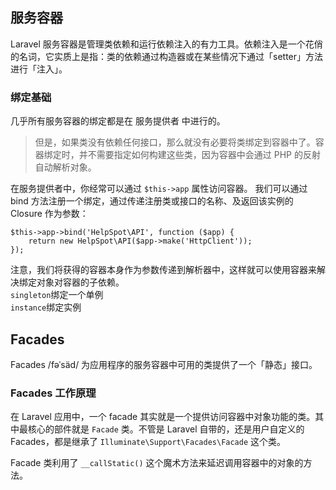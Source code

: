 
## 服务容器
Laravel 服务容器是管理类依赖和运行依赖注入的有力工具。依赖注入是一个花俏的名词，它实质上是指：类的依赖通过构造器或在某些情况下通过「setter」方法进行「注入」。
### 绑定基础
几乎所有服务容器的绑定都是在 服务提供者 中进行的。

> 但是，如果类没有依赖任何接口，那么就没有必要将类绑定到容器中了。容器绑定时，并不需要指定如何构建这些类，因为容器中会通过 PHP 的反射自动解析对象。

在服务提供者中，你经常可以通过 `$this->app` 属性访问容器。
我们可以通过 bind 方法注册一个绑定，通过传递注册类或接口的名称、及返回该实例的 Closure 作为参数：
```
$this->app->bind('HelpSpot\API', function ($app) {
    return new HelpSpot\API($app->make('HttpClient'));
});
```
注意，我们将获得的容器本身作为参数传递到解析器中，这样就可以使用容器来解决绑定对象对容器的子依赖。  
`singleton`绑定一个单例  
`instance`绑定实例  


## Facades
Facades /fəˈsäd/ 为应用程序的服务容器中可用的类提供了一个「静态」接口。

### Facades 工作原理
在 Laravel 应用中，一个 facade 其实就是一个提供访问容器中对象功能的类。其中最核心的部件就是 `Facade` 类。不管是 Laravel 自带的，还是用户自定义的 Facades，都是继承了 `Illuminate\Support\Facades\Facade` 这个类。

Facade 类利用了 `__callStatic()` 这个魔术方法来延迟调用容器中的对象的方法。
